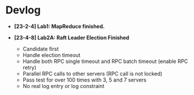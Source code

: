 # Devlog

- **[23-2-4] Lab1: MapReduce finished.**

- **[23-4-8] Lab2A: Raft Leader Election Finished**
  - Candidate first
  - Handle election timeout
  - Handle both RPC single timeout and RPC batch timeout (enable RPC retry)
  - Parallel RPC calls to other servers (RPC call is not locked)
  - Pass test for over 100 times with 3, 5 and 7 servers
  - No real log entry or log constraint